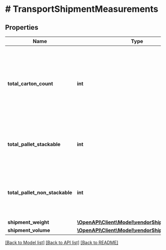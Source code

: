 # # TransportShipmentMeasurements

## Properties

Name | Type | Description | Notes
------------ | ------------- | ------------- | -------------
**total_carton_count** | **int** | Total number of cartons present in the shipment. Provide the cartonCount only for non-palletized shipments. | [optional]
**total_pallet_stackable** | **int** | Total number of Stackable Pallets present in the shipment. | [optional]
**total_pallet_non_stackable** | **int** | Total number of Non Stackable Pallets present in the shipment. | [optional]
**shipment_weight** | [**\OpenAPI\Client\Model\vendorShipments\Weight**](Weight.md) |  | [optional]
**shipment_volume** | [**\OpenAPI\Client\Model\vendorShipments\Volume**](Volume.md) |  | [optional]

[[Back to Model list]](../../README.md#models) [[Back to API list]](../../README.md#endpoints) [[Back to README]](../../README.md)
